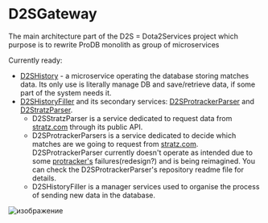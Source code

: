 # D2SGateway
The main architecture part of the D2S = Dota2Services project which purpose is to rewrite ProDB monolith as group of microservices

Currently ready:

  * [D2SHistory](https://github.com/Gab-ani/D2SHistory) - a microservice operating the database storing matches data. Its only use is literally manage DB and save/retrieve data, if some part of the system needs it.
  * [D2SHistoryFiller](https://github.com/Gab-ani/D2SHistoryFiller) and its secondary services: [D2SProtrackerParser](https://github.com/Gab-ani/D2SProtrackerParser) and [D2StratzParser](https://github.com/Gab-ani/D2StratzParser). 
      - D2SStratzParser is a service dedicated to request data from [stratz.com](https://stratz.com/) through its public API.
      - D2SProtrackerParsers is a service dedicated to decide which matches are we going to request from [stratz.com](https://stratz.com/). D2SProtrackerParser currently doesn't operate as intended due to some [protracker's](https://www.dota2protracker.com) failures(redesign?) and is being reimagined. You can check the  D2SProtrackerParser's repository readme file for details.
      - D2SHistoryFiller is a manager services used to organise the process of sending new data in the database.


![изображение](https://user-images.githubusercontent.com/25298003/215287639-e6bb26d6-2407-436a-9e36-9c135587cad6.png)

